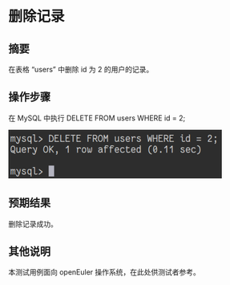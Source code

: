 # 删除记录

## 摘要

在表格 “users” 中删除 id 为 2 的用户的记录。

## 操作步骤

在 MySQL 中执行 DELETE FROM users WHERE id = 2;

![删除记录](./img/删除记录.png)

## 预期结果

删除记录成功。

## 其他说明

本测试用例面向 openEuler 操作系统，在此处供测试者参考。
